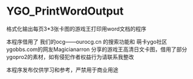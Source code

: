 # YGO_PrintWordOutput
格式化输出每页3*3张卡图的游戏王打印用word文档的程序


本程序借用了 我们的ocg——ourocg.cn 的搜索功能和 萌卡ygo社区ygobbs.com的网友Magicianarron 分享的游戏王高清日文卡图，借用了部分ygopro2的素材，如有侵犯作者权益行为请联系我整改

本程序发布仅供学习和参考，严禁用于商业用途
